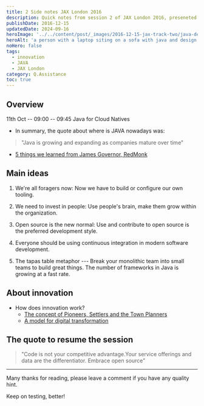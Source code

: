 ```yaml
---
title: 2 Side notes JAX London 2016
description: Quick notes from session 2 of JAX London 2016, preseneted by James Governor from RedMonk.
publishDate: 2016-12-15
updatedDate: 2024-09-16
heroImage: '../../content/post/_images/2016-12-15-jax-track-two/java-dev.jpg'
heroAlt: 'a person with a laptop siting on a sofa with java and design books on his left side, the image taken from above the person.'
noHero: false
tags:
  - innovation
  - JAVA
  - JAX London
category: Q.Assistance
toc: true
---
```


## Overview

11th Oct -- 09:00 -- 09:45 Java for Cloud Natives

-   In summary, the quote about where is JAVA nowadays was:

> "Java is growing and expanding as companies mature over time"

-   [5 things we learned from James Governor, RedMonk](https://jaxenter.com/129566-129566.html)

## Main ideas

1. We're all foragers now: Now we have to build or configure our own tooling.

2. We need to invest in people: Use people's brain, make them grow within the organization.

3. Open source is the new normal: Use and contribute to open source is the preferred development style.

4. Everyone should be using continuous integration in modern software development.

5. The tapas table metaphor --- Break your monolithic team into small teams to build great things. The number of frameworks in Java is growing at a fast rate.

## About innovation

-   How does innovation work?
    -   [The concept of Pioneers, Settlers and the Town Planners](http://blog.gardeviance.org/2015/03/on-pioneers-settlers-town-planners-and.html)
    -   [A model for digital transformation](https://econsultancy.com/blog/68186-a-model-for-digital-transformation-pioneers-settlers-town-planners/)

## The quote to resume the session

> "Code is not your competitive advantage.Your service offerings and data are the differentiator. Embrace open source"

------
Many thanks for reading, please leave a comment if you have any quality hint.

Keep on testing, better!